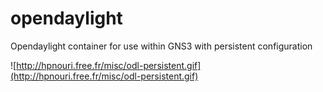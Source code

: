 # opendaylight
Opendaylight container for use within GNS3 with persistent configuration


![http://hpnouri.free.fr/misc/odl-persistent.gif](http://hpnouri.free.fr/misc/odl-persistent.gif)
